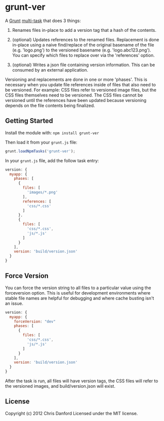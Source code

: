 # grunt-ver
A [Grunt](https://github.com/cowboy/grunt) [multi-task](https://github.com/cowboy/grunt/blob/master/docs/types_of_tasks.md) that does 3 things:

1. Renames files in-place to add a version tag that a hash of the contents.

2. (optional) Updates references to the renamed files.  Replacement is done in-place using
a naive find/replace of the original basename of the file (e.g. 'logo.png') to the versioned basename
(e.g. 'logo.abc123.png').  You can specify which files to replace over via the 'references' option.

3. (optional) Writes a json file containing version information.  This can be consumed by an external 
application.

Versioning and replacements are done in one or more 'phases'.  This is necessary when you update file
references inside of files that also need to be versioned.  For example: CSS files refer to versioned 
image files, but the CSS files themselves need to be versioned.  The CSS files cannot be versioned
until the references have been updated because versioning depends on the file contents being 
finalized.


## Getting Started
Install the module with: `npm install grunt-ver`

Then load it from your `grunt.js` file:

```js
grunt.loadNpmTasks('grunt-ver');
```

In your `grunt.js` file, add the follow task entry:

```js
version: {
  myapp: {
    phases: [
      {
        files: [
          'images/*.png'
        ],
        references: [
          'css/*.css'
        ]
      },
      {
        files: [
          'css/*.css',
          'js/*.js'
        ]
      }
    ],
    version: 'build/version.json'
  }
}
```

## Force Version

You can force the version string to all files to a particular value using the forceversion option.  This is useful for development environments where stable file names are helpful for debugging and where cache busting isn't an issue.

```js
version: {
  myapp: {
    forceVersion: "dev"
    phases: [
      {
        files: [
          'css/*.css',
          'js/*.js'
        ]
      }
    ],
    version: 'build/version.json'
  }
}
```

After the task is run, all files will have version tags, the CSS files will refer to the versioned images, and build/version.json will exist.

## License
Copyright (c) 2012 Chris Danford
Licensed under the MIT license.



